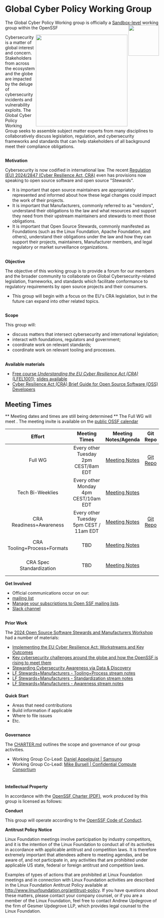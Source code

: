 # Global Cyber Policy Working Group

The Global Cyber Policy Working group is officially a [Sandbox-level](https://github.com/ossf/tac/blob/main/process/working-group-lifecycle.md#to-become-sandbox) working group within the OpenSSF <img align="right" src="https://github.com/ossf/tac/blob/main/files/images/OpenSSF_StagesBadges_sandbox.svg" width="100" height="100">

<img align="right" src="https://github.com/ossf/wg-globalcyberpolicy/blob/main/documents/CRAfish-final.png" width="300" height="300">

Cybersecurity is a matter of global interest and concern.  Stakeholders from across the ecosystem and the globe are impacted by the deluge of cybersecurity incidents and vulnerability exploits.  The Global Cyber Policy Working Group seeks to assemble subject matter experts from many disciplines to collaboratively discuss legislation, regulation, and cybersecurity frameworks and standards that can help stakeholders of all background meet their compliance obligations.


## 
**Motivation**

Cybersecurity is now codified in international law.  The recent [Regulation (EU) 2024/2847 (Cyber Resilience Act, CRA)](https://eur-lex.europa.eu/eli/reg/2024/2847/oj) even has provisions now speaking to open source software and open source "Stewards".

- It is important that open source maintainers are appropriately represented and informed about how these legal changes could impact the work of their projects.
- It is important that Manufacturers, commonly referred to as "vendors", understand their obligations to the law and what resources and support they need from their upstream maintainers and stewards to meet those obligations.
- It is important that Open Source Stewards, commonly manifested as Foundations (such as the Linux Foundation, Apache Foundation, and others), understand their obligations under the law and how they can support their projects, maintainers, Manufacturer members, and legal regulatory or market surveillance organizations.

## 
**Objective**

The objective of this working group is to provide a forum for our members and the broader community to collaborate on Global Cybersecurity-related legislation, frameworks, and standards which facilitate conformance to regulatory requirements by open source projects and their consumers.

- This group will begin with a focus on the EU's CRA legislation, but in the future can expand into other related topics.


## 
**Scope**

This group will:
 - discuss matters that intersect cybersecurity and international legislation;
 - interact with foundations, regulators and government;
 - coordinate work on relevant standards;
 - coordinate work on relevant tooling and processes.

## 
**Available materials**

* [Free course *Understanding the EU Cyber Resilience Act (CRA)* (LFEL1001)](https://training.linuxfoundation.org/express-learning/understanding-the-eu-cyber-resilience-act-cra-lfel1001/); [slides available](https://docs.google.com/presentation/d/1j3OlNz2k5rk9KRD8ZZz8xvsM_hyxqOioK4UUkJTWee8/edit)
* [Cyber Resilience Act (CRA) Brief Guide for Open Source Software (OSS) Developers](https://best.openssf.org/CRA-Brief-Guide-for-OSS-Developers)

## Meeting Times
** Meeting dates and times are still being determined **
The Full WG will meet <insert meeting schedule> . The meeting invite is available on the [public OSSF calendar](https://calendar.google.com/calendar?cid=czYzdm9lZmhwNWk5cGZsdGI1cTY3bmdwZXNAZ3JvdXAuY2FsZW5kYXIuZ29vZ2xlLmNvbQ)

| Effort       |    Meeting Times                                         |    Meeting Notes/Agenda    |       Git Repo        | Slack Channel | Mailing List |
| :----------: | :------------------------------------------------------: | :------------------------: | :-------------------: | :-----------: | :----------: |
|   Full WG    | Every other Tuesday 2pm CEST/8am EDT                      | [Meeting Notes](https://docs.google.com/document/d/1iAplSQheMgemdMnEw74uPj3oi_6rLLbFFXhg4svqIDo/edit?tab=t.0#heading=h.9m0zi4b0wnne) | [Git Repo](https://github.com/ossf/wg-globalcyberpolicy) | [Slack](https://openssf.slack.com/archives/C084A6XPX0F) | [WG Mailing List](https://lists.openssf.org/g/openssf-wg-globalcyberpolicy) |
| Tech Bi-Weeklies |  Every other Monday 4pm CEST/10am EDT                 | [Meeting Notes](https://docs.google.com/document/d/1PU1qL7rDY1Gc-qOY16JoWb_eCf5H4N2IXJt0CFqZoFE/edit) |                       |   TBD         |     TBD      |
| CRA Readiness+Awareness  |  Every other Tuesday 5pm CEST / 11am EDT                                                 | [Meeting Notes](https://docs.google.com/document/d/1iAplSQheMgemdMnEw74uPj3oi_6rLLbFFXhg4svqIDo/edit) |            [Git Repo](https://www.google.com/url?q=https://github.com/ossf/wg-globalcyberpolicy/tree/main&sa=D&source=calendar&usd=2&usg=AOvVaw3qBjVjdXwrQGPuLqRbF8Uu)           |   [Slack](https://www.google.com/url?q=https://app.slack.com/client/T019QHUBYQ3/C084A6XPX0F&sa=D&source=calendar&usd=2&usg=AOvVaw0DOKdC4tvirPbPx7Hr0Mpj)      |  [SIG mailing list](https://lists.openssf.org/g/openssf-sig-cra-readiness)  |
| CRA Tooling+Process+Formats |  TBD                                                 | [Meeting Notes](https://docs.google.com/document/d/1iAplSQheMgemdMnEw74uPj3oi_6rLLbFFXhg4svqIDo/edit) |                       |   TBD         |  [SIG mailing list](https://lists.openssf.org/g/openssf-sig-cra-tooling)    |
| CRA Spec Standardization  |  TBD                                                 | [Meeting Notes](https://docs.google.com/document/d/1iAplSQheMgemdMnEw74uPj3oi_6rLLbFFXhg4svqIDo/edit) |                       |   TBD         |  [SIG mailing list](https://lists.openssf.org/g/openssf-sig-cra-standards)  |


**Get Involved**

*   Official communications occur on our:
*   [mailing list](https://lists.openssf.org/g/openssf-wg-globalcyberpolicy)
*   [Manage your subscriptions to Open SSF mailing lists](https://lists.openssf.org/g/main/subgroups).
*   [Slack channel](https://openssf.slack.com/archives/C084A6XPX0F)

## 
**Prior Work**

The [2024 Open Source Software Stewards and Manufacturers Workshop](https://events.linuxfoundation.org/open-source-software-stewards-manufacturers-workshop/) had a number of materials:

* [Implementing the EU Cyber Resilience Act: Workstreams and Key Outcomes](https://github.com/ossf/wg-globalcyberpolicy/blob/main/documents/2024%20Stewards%20%2B%20Manufacturers%20Workshop/Implementing%20the%20EU%20Cyber%20Resilience%20Act_%20Workstreams%20and%20Key%20Outcomes.pdf)
* [Key cybersecurity challenges around the globe and how the OpenSSF is rising to meet them](https://github.com/ossf/wg-globalcyberpolicy/blob/main/documents/2024%20Stewards%20%2B%20Manufacturers%20Workshop/OpenSSF%20CRA%20CyberRegs%20(1).pdf)
* [Stewarding Cybersecurity Awareness via Data & Discovery](https://github.com/ossf/wg-globalcyberpolicy/blob/main/documents/2024%20Stewards%20%2B%20Manufacturers%20Workshop/Stewarding%20Cybersecurity%20Awareness%20via%20Data%20%26%20Discovery%20.pdf)
* [LF Stewards+Manufacturers - Tooling+Process stream notes](https://docs.google.com/document/d/1EV4pNZXxiTGdo8tdA92ya16N8otCdLFvqedmqntF4lg/edit?tab=t.0#heading=h.ljy0cv72hwef)
* [LF Stewards+Manufacturers - Standardization stream notes](https://docs.google.com/document/d/1ZgLv26CvN6JBYHgulpN9GzGj-yzE5U_tyQNbYxDCRF8/edit?tab=t.0#heading=h.he1hzvqvfnat)
* [LF Stewards+Manufacturers - Awareness stream notes](https://docs.google.com/document/d/1d0mHlmImMNJNKat7qd2binfxBINot7kMBaoQKTH9_b4/edit?tab=t.0#heading=h.untq66fszwdn)


### 
**Quick Start**

*   Areas that need contributions
*   Build information if applicable
*   Where to file issues
*   Etc.

## 

**Governance**

The [CHARTER.md](https://github.com/ossf/wg-globalcyberpolicy/blob/main/CHARTER.md)  outlines the scope and governance of our group activities.


*   Working Group Co-Lead: [Daniel Appelquist | Samsung](https://github.com/torgo)
*   Working Group Co-Lead: [Mike Bursell | Confidential Compute Consortium](https://github.com/MikeCamel)

#
**Intellectual Property**

In accordance with the [OpenSSF Charter (PDF)](https://charter.openssf.org/), work produced by this group is licensed as follows:

**Conduct**

This group will operate according to the [OpenSSF Code of Conduct](https://openssf.org/community/code-of-conduct/). 

**Antitrust Policy Notice**

Linux Foundation meetings involve participation by industry competitors, and it is the intention of the Linux Foundation to conduct all of its activities in accordance with applicable antitrust and competition laws. It is therefore extremely important that attendees adhere to meeting agendas, and be aware of, and not participate in, any activities that are prohibited under applicable US state, federal or foreign antitrust and competition laws.

Examples of types of actions that are prohibited at Linux Foundation meetings and in connection with Linux Foundation activities are described in the Linux Foundation Antitrust Policy available at http://www.linuxfoundation.org/antitrust-policy. If you have questions about these matters, please contact your company counsel, or if you are a member of the Linux Foundation, feel free to contact Andrew Updegrove of the firm of Gesmer Updegrove LLP, which provides legal counsel to the Linux Foundation.
